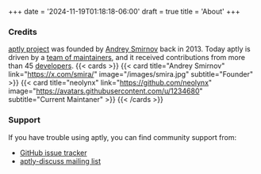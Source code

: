+++
date = '2024-11-19T01:18:18-06:00'
draft = true
title = 'About'
+++

### Credits
[aptly project](https://github.com/aptly-dev/aptly) was founded by [Andrey Smirnov](https://x.com/smira/) back in 2013.
Today aptly is driven by a [team of maintainers](https://github.com/orgs/aptly-dev/people), and
it received contributions from more than 45 [developers](https://github.com/aptly-dev/aptly/graphs/contributors).
{{< cards >}}
  {{< card title="Andrey Smirnov" link="https://x.com/smira/" image="/images/smira.jpg" subtitle="Founder" >}}
  {{< card title="neolynx" link="https://github.com/neolynx" image="https://avatars.githubusercontent.com/u/1234680" subtitle="Current Maintaner" >}}
{{< /cards >}}

### Support
If you have trouble using aptly, you can find community support from:

* [GitHub issue tracker](https://github.com/aptly-dev/aptly/issues)
* [aptly-discuss mailing list](https://groups.google.com/forum/#!forum/aptly-discuss)
